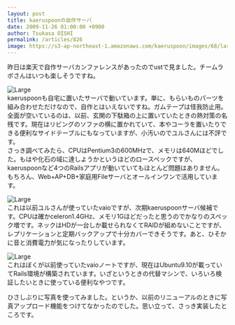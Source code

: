 ```yaml
---
layout: post
title: kaeruspoonの自作サーバ
date: 2009-11-26 01:00:00 +0900
author: Tsukasa OISHI
permalink: /articles/826
image: https://s3-ap-northeast-1.amazonaws.com/kaeruspoon/images/68/large.JPG?1300879460
---
```



昨日は楽天で自作サーバカンファレンスがあったのでustで見ました。チームラボさんはいつも楽しそうですね。  

![Large](https://s3-ap-northeast-1.amazonaws.com/kaeruspoon/images/68/large.JPG?1300879460)  
kaeruspoonも自宅に置いたサーバで動いています。単に、もらいものパーツを組み合わせただけなので、自作とはいえないですね。ガムテープは怪我防止用。全面が空いているのは、以前、玄関の下駄箱の上に置いていたときの熱対策の名残です。現在はリビングのソファの横に置かれていて、本やコーラを置いたりできる便利なサイドテーブルにもなっていますが、小汚いのでユルさんには不評です。  
さっき調べてみたら、CPUはPentium3の600MHzで、メモリは640Mほどでした。もはや化石の域に達しようかというほどのロースペックですが、kaeruspoonなど4つのRailsアプリが動いていてもほとんど問題はありません。もちろん、Web+AP+DB+家庭用Fileサーバとオールインワンで活用しています。  

![Large](https://s3-ap-northeast-1.amazonaws.com/kaeruspoon/images/69/large.JPG?1300879477)  
これは以前ユルさんが使っていたvaioですが、次期kaeruspoonサーバ候補です。CPUは確かceleron1.4GHz、メモリ1Gほどだったと思うのでかなりのスペック増です。ネックはHDが一台しか載せられなくてRAIDが組めないことですが、レプリケーションと定期バックアップで十分カバーできそうです。あと、ひそかに音と消費電力が気になったりしています。  

![Large](https://s3-ap-northeast-1.amazonaws.com/kaeruspoon/images/70/large.JPG?1300879484)  
これはぼくが以前使っていたvaioノートですが、現在はUbuntu9.10が載っていてRails環境が構築されています。いざというときの代替マシンで、いろいろ検証したいときに使っている便利なやつです。  

ひさしぶりに写真を使ってみました。というか、以前のリニューアルのときに写真アップロード機能をつけてなかったのでした。思い立って、さっき実装したところです。  

